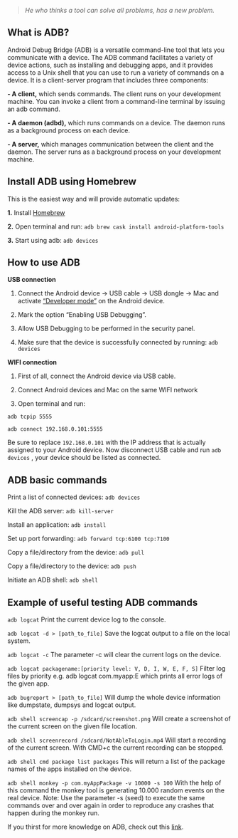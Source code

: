 > *He who thinks a tool can solve all problems, has a new problem.*

## What is ADB?

Android Debug Bridge (ADB) is a versatile command-line tool that lets you communicate with a device. The ADB command facilitates a variety of device actions, such as installing and debugging apps, and it provides access to a Unix shell that you can use to run a variety of commands on a device. It is a client-server program that includes three components:

**- A client,** which sends commands. The client runs on your development machine. You can invoke a client from a command-line terminal by issuing an adb command.

**- A daemon (adbd),** which runs commands on a device. The daemon runs as a background process on each device.

**- A server,** which manages communication between the client and the daemon. The server runs as a background process on your development machine.

## Install ADB using Homebrew

This is the easiest way and will provide automatic updates:

**1.** Install [Homebrew](https://brew.sh/)

**2.** Open terminal and run: `adb brew cask install android-platform-tools`

**3.** Start using adb: `adb devices`

## How to use ADB

**USB connection**

1. Connect the Android device -> USB cable -> USB dongle -> Mac and activate [“Developer mode”](https://infinum.com/handbook/books/qa/Testing/Testing%20-%20Mobile#enabling-developer-options) on the Android device.

2. Mark the option “Enabling USB Debugging”.

3. Allow USB Debugging to be performed in the security panel.

4. Make sure that the device is successfully connected by running: `adb devices`

**WIFI connection**

1. First of all, connect the Android device via USB cable.

2. Connect Android devices and Mac on the same WIFI network

3. Open terminal and run:

`adb tcpip 5555`

`adb connect 192.168.0.101:5555`

Be sure to replace `192.168.0.101` with the IP address that is actually assigned to your Android device. Now disconnect USB cable and run `adb devices` , your device should be listed as connected.

## ADB basic commands
Print a list of connected devices: `adb devices`

Kill the ADB server: `adb kill-server`

Install an application: `adb install`

Set up port forwarding: `adb forward tcp:6100 tcp:7100`

Copy a file/directory from the device: `adb pull`

Copy a file/directory to the device: `adb push`

Initiate an ADB shell: `adb shell`

## Example of useful testing ADB commands
`adb logcat`
Print the current device log to the console.

`adb logcat -d > [path_to_file]`
Save the logcat output to a file on the local system.

`adb logcat -c` 
The parameter -c will clear the current logs on the device.

`adb logcat packagename:[priority level: V, D, I, W, E, F, S]`
Filter log files by priority e.g. adb logcat com.myapp:E which prints all error logs of the given app.

`adb bugreport > [path_to_file]` 
Will dump the whole device information like dumpstate, dumpsys and logcat output.

`adb shell screencap -p /sdcard/screenshot.png` 
Will create a screenshot of the current screen on the given file location.

`adb shell screenrecord /sdcard/NotAbleToLogin.mp4` 
Will start a recording of the current screen. With CMD+c the current recording can be stopped.

`adb shell cmd package list packages`
This will return a list of the package names of the apps installed on the device.

`adb shell monkey -p com.myAppPackage -v 10000 -s 100`
With the help of this command the monkey tool is generating 10.000 random events on the real device. Note: Use the parameter -s (seed) to execute the same commands over and over again in order to reproduce any crashes that happen during the monkey run.

If you thirst for more knowledge on ADB, check out this [link](https://www.automatetheplanet.com/adb-cheat-sheet/).
